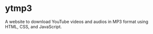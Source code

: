 # ytmp3
A website to download YouTube videos and audios in MP3 format using HTML, CSS, and JavaScript.
